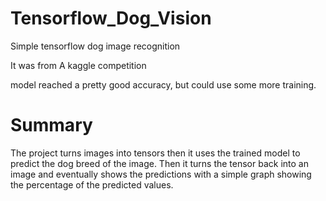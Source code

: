 # Tensorflow_Dog_Vision
Simple tensorflow dog image recognition

It was from A kaggle competition

model reached a pretty good accuracy, but could use some more training.

# Summary
The project turns images into tensors then it uses the trained model to predict the dog breed of the image. Then it turns the tensor back into an image and eventually shows the predictions with a simple graph showing the percentage of the predicted values.

